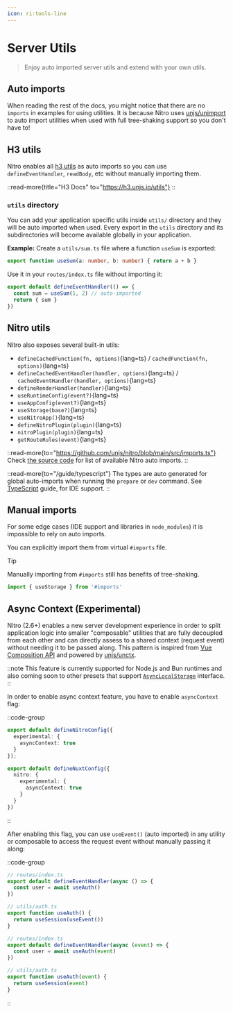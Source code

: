 ```yaml
---
icon: ri:tools-line
---
```


# Server Utils

> Enjoy auto imported server utils and extend with your own utils.

## Auto imports

When reading the rest of the docs, you might notice that there are no `imports` in examples for using utilities.
It is because Nitro uses [unjs/unimport](https://github.com/unjs/unimport) to auto import utilities when used with full tree-shaking support so you don't have to!

## H3 utils

Nitro enables all [h3 utils](https://h3.unjs.io/utils) as auto imports so you can use `defineEventHandler`, `readBody`, etc without manually importing them.

::read-more{title="H3 Docs" to="https://h3.unjs.io/utils"}
::


### `utils` directory

You can add your application specific utils inside `utils/` directory and they will be auto imported when used.
Every export in the `utils` directory and its subdirectories will become available globally in your application.


**Example:** Create a `utils/sum.ts` file where a function `useSum` is exported:

```ts [utils/sum.ts]
export function useSum(a: number, b: number) { return a + b }
```

Use it in your `routes/index.ts` file without importing it:

```ts [routes/index.ts]
export default defineEventHandler(() => {
  const sum = useSum(1, 2) // auto-imported
  return { sum }
})
```

## Nitro utils

Nitro also exposes several built-in utils:

<!-- TODO: use automd -->

- `defineCachedFunction(fn, options)`{lang=ts} / `cachedFunction(fn, options)`{lang=ts}
- `defineCachedEventHandler(handler, options)`{lang=ts} / `cachedEventHandler(handler, options)`{lang=ts}
- `defineRenderHandler(handler)`{lang=ts}
- `useRuntimeConfig(event?)`{lang=ts}
- `useAppConfig(event?)`{lang=ts}
- `useStorage(base?)`{lang=ts}
- `useNitroApp()`{lang=ts}
- `defineNitroPlugin(plugin)`{lang=ts}
- `nitroPlugin(plugin)`{lang=ts}
- `getRouteRules(event)`{lang=ts}

::read-more{to="https://github.com/unjs/nitro/blob/main/src/imports.ts"}
Check [the source code](https://github.com/unjs/nitro/blob/main/src/imports.ts) for list of available Nitro auto imports.
::

::read-more{to="/guide/typescript"}
The types are auto generated for global auto-imports when running the `prepare` or `dev` command. See [TypeScript](/guide/typescript) guide, for IDE support.
::

## Manual imports

For some edge cases (IDE support and libraries in `node_modules`) it is impossible to rely on auto imports.

You can explicitly import them from virtual `#imports` file.

> [!TIP]
> Manually importing from `#imports` still has benefits of tree-shaking.

```js [plugins/test.ts]
import { useStorage } from '#imports'
```

## Async Context (Experimental)

Nitro (2.6+) enables a new server development experience in order to split application logic into smaller "composable" utilities that are fully decoupled from each other and can directly assess to a shared context (request event) without needing it to be passed along. This pattern is inspired from [Vue Composition API](https://vuejs.org/guide/extras/composition-api-faq.html#why-composition-api) and powered by [unjs/unctx](https://github.com/unjs/unctx).

::note
This feature is currently supported for Node.js and Bun runtimes and also coming soon to other presets that support [`AsyncLocalStorage`](https://nodejs.org/api/async_context.html#class-asynclocalstorage) interface.
::

In order to enable async context feature, you have to enable `asyncContext` flag:

::code-group
```ts [nitro.config.ts]
export default defineNitroConfig({
  experimental: {
    asyncContext: true
  }
});
```
```ts [nuxt.config.ts]
export default defineNuxtConfig({
  nitro: {
    experimental: {
      asyncContext: true
    }
  }
})
```
::

After enabling this flag, you can use `useEvent()` (auto imported) in any utility or composable to access the request event without manually passing it along:

::code-group
```ts [with async context]
// routes/index.ts
export default defineEventHandler(async () => {
  const user = await useAuth()
})

// utils/auth.ts
export function useAuth() {
  return useSession(useEvent())
}
```
```ts [without async context]
// routes/index.ts
export default defineEventHandler(async (event) => {
  const user = await useAuth(event)
})

// utils/auth.ts
export function useAuth(event) {
  return useSession(event)
}
```
::

